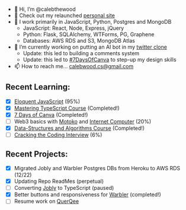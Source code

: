 - 👋 Hi, I’m @calebthewood
- 👀 Check out my relaunched [personal site](https://www.calebwood.dev/)
- 🥞 I work primarily in JavaScript, Python, Postgres and MongoDB
  - JavaScript: React, Node, Express, jQuery
  - Python: Flask, SQLAlchemy, WTForms, PG, Graphene
  - Databases: AWS RDS and S3, MongoDB Atlas
- 🌱 I’m currently working on putting an AI bot in my [twitter clone](https://github.com/calebthewood/flask-warbler)
  - Update: this led to building a comments system 
  - Update: this led to [#7DaysOfCanva](https://github.com/calebthewood/canva-series) to step-up my design skills
- 📫 How to reach me... calebwood.cs@gmail.com

## Recent Learning:
- [x] [Eloquent JavaScript](https://github.com/calebthewood/eloquentJS) (95%)
- [x] [Mastering TypeScript Course](https://github.com/calebthewood/TypeScriptCourse) (Completed!)
- [x] [7 Days of Canva](https://github.com/calebthewood/canva-series) (Completed!)
- [ ] Web3 basics with [Motoko](https://internetcomputer.org/docs/current/developer-docs/build/cdks/motoko-dfinity/motoko/) and [Internet Computer](https://internetcomputer.org/) (20%)
- [x] [Data-Structures and Algorithms Course](https://github.com/calebthewood/dsa-javascript/tree/main/JS-MasterClass) (Completed!)
- [ ] [Cracking the Coding Interview](https://github.com/calebthewood/dsa-javascript/tree/main/CTCI-Questions) (6%)

## Recent Projects:
- [x] Migrated Jobly and Warbler Postgres DBs from Heroku to AWS RDS (12/22)
- [x] Updating Repo ReadMes (perpetual)
- [ ] Converting [Jobly](https://github.com/calebthewood/jobly-frontend) to TypeScript (paused)
- [x] Better buttons and responsiveness for [Warbler](https://github.com/calebthewood/flask-warbler) (completed!)
- [ ] Resume work on [QuerQee](https://github.com/calebthewood/qq-front-end)

<!---
calebthewood/calebthewood is a ✨ special ✨ repository because its `README.md` (this file) appears on your GitHub profile.
You can click the Preview link to take a look at your changes.
--->
